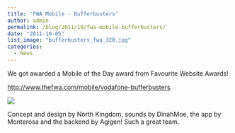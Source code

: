 ```yaml
---
title: 'FWA Mobile - Bufferbusters'
author: admin
permalink: /blog/2011/10/fwa-mobile-bufferbusters/
date: "2011-10-05"
list_image: "bufferbusters_fwa_320.jpg"
categories:
  - News
---
```


We got awarded a Mobile of the Day award from Favourite Website Awards!

<!--more-->

<a href="http://www.thefwa.com/mobile/vodafone-bufferbusters" target="_blank">http://www.thefwa.com/mobile/vodafone-bufferbusters</a>

<img src="/img/blog/posts/2013/09/fwa-bufferbusters.png" >


Concept and design by North Kingdom, sounds by DinahMoe, the app by Monterosa and the backend by Agigen! Such a great team.
